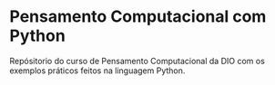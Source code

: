 # Pensamento Computacional com Python

Repósitorio do curso de Pensamento Computacional da DIO com os exemplos
práticos feitos na linguagem Python.
